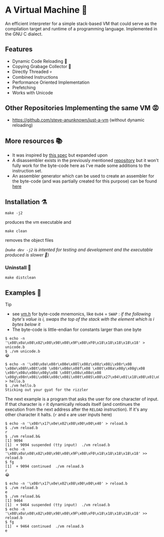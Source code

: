 # A Virtual Machine 🧮
An efficient interpreter for a simple stack-based VM that could serve as the compilation target and runtime of a programming language. Implemented in the GNU C dialect.

## Features
- Dynamic Code Reloading 👀
- Copying Grabage Collector 🥵
- Directly Threaded 💀
- Combined Instructions
- Performance Oriented Implementation
- Prefetching
- Works with Unicode

## Other Repositories Implementing the same VM 😡
- https://github.com/steve-anunknown/just-a-vm (without dynamic reloading)

## More resources 📚
- It was inspired by [this spec](https://courses.softlab.ntua.gr/pl2/2020b/exercises/vm-gc.pdf) but expanded upon
- A disassembler exists in the previously mentioned [repository](https://github.com/steve-anunknown/just-a-vm/blob/main/turn_to_assembly.c) but it won't fully work for the byte-code here as I've made some additions to the instruction set.
- An assembler generator which can be used to create an assembler for the byte-code (and was partially created for this purpose) can be found [here](https://github.com/steve-anunknown/bytecode-assembler-generator)

## Installation  ⚗
```shell
make -j2
```
produces the vm executable and
```shell
make clean
```
removes the object files

*(`make dev -j2` is intented for testing and development and the executable produced is slower 🧪)*

### Uninstall 🥺
```shell 
make distclean
```

## Examples 🔢
> [!TIP]
> - see [vm.h](vm.h) for byte-code mnemonics, like `0x04` = `SWAP` : *if the following byte's value is i, swaps the top of the stack with the element which is i bytes below it*
> - The byte-code is little-endian for constants larger than one byte
```shell
$ echo -n '\x08\x0a\x08\x82\x08\x98\x08\x9F\x08\xF0\x18\x18\x18\x18\x18' > unicode.b
$ ./vm unicode.b
😂
```

```shell
$ echo -n '\x08\x0a\x08r\x08e\x08l\x08z\x08z\x08i\x08r\x08 \x08e\x08h\x08t\x08 \x08r\x08o\x08f\x08 \x08t\x08a\x08y\x08g\x08 \x08r\x08u\x08o\x08y\x08 \x08t\x08u\x08o\x08 \x08g\x08n\x08i\x08k\x08c\x08i\x08t\x08S\x08\x27\x04\x01\x18\x08\x01\x0a\x03\x00\x02\x50\x00\x00' > hello.b
$ ./vm hello.b
Sticking out your gyat for the rizzler
```

The next example is a program that asks the user for one character of input. If that character is `r` it dynamically reloads itself (and continues the execution from the next address after the `RELOAD` instruction). If it's any other character it halts. (`r` and `e` are user inputs here)
```shell
$ echo -n '\x08r\x17\x0e\x02\x08\x00\x00\x40' > reload.b
$ ./vm reload.b
r
$ ./vm reload.b&
[1] 9094
[1]  + 9094 suspended (tty input)  ./vm reload.b
$ echo -n '\x08\x0a\x08\x82\x08\x98\x08\x9F\x08\xF0\x18\x18\x18\x18\x18' >> reload.b
$ fg
[1]  + 9094 continued  ./vm reload.b
r
😂
```
```shell
$ echo -n '\x08r\x17\x0e\x02\x08\x00\x00\x40' > reload.b
$ ./vm reload.b
e
$ ./vm reload.b&
[1] 9464
[1]  + 9464 suspended (tty input)  ./vm reload.b
$ echo -n '\x08\x0a\x08\x82\x08\x98\x08\x9F\x08\xF0\x18\x18\x18\x18\x18' >> reload.b
$ fg
[1]  + 9464 continued  ./vm reload.b
e
```

